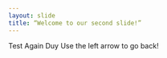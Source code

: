 ```yaml
---
layout: slide
title: “Welcome to our second slide!”
---
```

Test Again Duy
Use the left arrow to go back!

